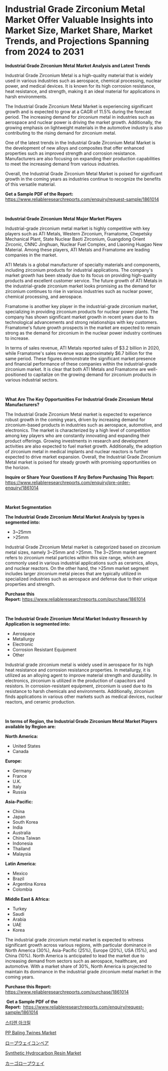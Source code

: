 <p><h1>Industrial Grade Zirconium Metal Market Offer Valuable Insights into Market Size, Market Share, Market Trends, and Projections Spanning from 2024 to 2031</h1></p><p><strong>Industrial Grade Zirconium Metal Market Analysis and Latest Trends</strong></p>
<p><p>Industrial Grade Zirconium Metal is a high-quality material that is widely used in various industries such as aerospace, chemical processing, nuclear power, and medical devices. It is known for its high corrosion resistance, heat resistance, and strength, making it an ideal material for applications in harsh environments.</p><p>The Industrial Grade Zirconium Metal Market is experiencing significant growth and is expected to grow at a CAGR of 11.5% during the forecast period. The increasing demand for zirconium metal in industries such as aerospace and nuclear power is driving the market growth. Additionally, the growing emphasis on lightweight materials in the automotive industry is also contributing to the rising demand for zirconium metal.</p><p>One of the latest trends in the Industrial Grade Zirconium Metal Market is the development of new alloys and composites that offer enhanced properties such as improved strength and corrosion resistance. Manufacturers are also focusing on expanding their production capabilities to meet the increasing demand from various industries.</p><p>Overall, the Industrial Grade Zirconium Metal Market is poised for significant growth in the coming years as industries continue to recognize the benefits of this versatile material.</p></p>
<p><strong>Get a Sample PDF of the Report:&nbsp;</strong> <a href="https://www.reliableresearchreports.com/enquiry/request-sample/1861014">https://www.reliableresearchreports.com/enquiry/request-sample/1861014</a></p>
<p>&nbsp;</p>
<p><strong>Industrial Grade Zirconium Metal Major Market Players</strong></p>
<p><p>Industrial-grade zirconium metal market is highly competitive with key players such as ATI Metals, Western Zirconium, Framatome, Chepetsky Mechanical Plant, State Nuclear Baoti Zirconium, Guangdong Orient Zirconic, CNNC Jinghuan, Nuclear Fuel Complex, and Liaoning Huagao New Material. Among these players, ATI Metals and Framatome are leading companies in the market.</p><p>ATI Metals is a global manufacturer of specialty materials and components, including zirconium products for industrial applications. The company's market growth has been steady due to its focus on providing high-quality products and excellent customer service. The future growth of ATI Metals in the industrial-grade zirconium market looks promising as the demand for zirconium continues to rise in various industries such as nuclear power, chemical processing, and aerospace.</p><p>Framatome is another key player in the industrial-grade zirconium market, specializing in providing zirconium products for nuclear power plants. The company has shown significant market growth in recent years due to its technological advancements and strong relationships with key customers. Framatome's future growth prospects in the market are expected to remain strong as the demand for zirconium in the nuclear power industry continues to increase.</p><p>In terms of sales revenue, ATI Metals reported sales of $3.2 billion in 2020, while Framatome's sales revenue was approximately $6.7 billion for the same period. These figures demonstrate the significant market presence and financial performance of these companies within the industrial-grade zirconium market. It is clear that both ATI Metals and Framatome are well-positioned to capitalize on the growing demand for zirconium products in various industrial sectors.</p></p>
<p>&nbsp;</p>
<p><strong>What Are The Key Opportunities For Industrial Grade Zirconium Metal Manufacturers?</strong></p>
<p><p>The Industrial Grade Zirconium Metal market is expected to experience robust growth in the coming years, driven by increasing demand for zirconium-based products in industries such as aerospace, automotive, and electronics. The market is characterized by a high level of competition among key players who are constantly innovating and expanding their product offerings. Growing investments in research and development activities are also expected to fuel market growth. Additionally, the adoption of zirconium metal in medical implants and nuclear reactors is further expected to drive market expansion. Overall, the Industrial Grade Zirconium Metal market is poised for steady growth with promising opportunities on the horizon.</p></p>
<p><strong>Inquire or Share Your Questions If Any Before Purchasing This Report:</strong> <a href="https://www.reliableresearchreports.com/enquiry/pre-order-enquiry/1861014">https://www.reliableresearchreports.com/enquiry/pre-order-enquiry/1861014</a></p>
<p>&nbsp;</p>
<p><strong>Market Segmentation</strong></p>
<p><strong>The Industrial Grade Zirconium Metal Market Analysis by types is segmented into:</strong></p>
<p><ul><li>3~25mm</li><li>>25mm</li></ul></p>
<p><p>Industrial Grade Zirconium Metal market is categorized based on zirconium metal sizes, namely 3~25mm and >25mm. The 3~25mm market segment refers to zirconium metal particles within this size range, which are commonly used in various industrial applications such as ceramics, alloys, and nuclear reactors. On the other hand, the >25mm market segment includes larger zirconium metal pieces that are typically utilized in specialized industries such as aerospace and defense due to their unique properties and strength.</p></p>
<p><strong>Purchase this Report:&nbsp;</strong><a href="https://www.reliableresearchreports.com/purchase/1861014">https://www.reliableresearchreports.com/purchase/1861014</a></p>
<p>&nbsp;</p>
<p><strong>The Industrial Grade Zirconium Metal Market Industry Research by Application is segmented into:</strong></p>
<p><ul><li>Aerospace</li><li>Metallurgy</li><li>Electronic</li><li>Corrosion Resistant Equipment</li><li>Other</li></ul></p>
<p><p>Industrial grade zirconium metal is widely used in aerospace for its high heat resistance and corrosion resistance properties. In metallurgy, it is utilized as an alloying agent to improve material strength and durability. In electronics, zirconium is utilized in the production of capacitors and resistors. In corrosion-resistant equipment, zirconium is used due to its resistance to harsh chemicals and environments. Additionally, zirconium finds applications in various other markets such as medical devices, nuclear reactors, and ceramic production.</p></p>
<p>&nbsp;</p>
<p><strong>In terms of Region, the Industrial Grade Zirconium Metal Market Players available by Region are:</strong></p>
<p>
    <p> <strong> North America: </strong>
        <ul>
            <li>United States</li>
            <li>Canada</li>
        </ul>
        </p> 
    <p> <strong> Europe: </strong>
        <ul>
            <li>Germany</li>
            <li>France</li>
            <li>U.K.</li>
            <li>Italy</li>
            <li>Russia</li>
        </ul>
        </p> 
    <p> <strong> Asia-Pacific: </strong>
        <ul>
            <li>China</li>
            <li>Japan</li>
            <li>South Korea</li>
            <li>India</li>
            <li>Australia</li>
            <li>China Taiwan</li>
            <li>Indonesia</li>
            <li>Thailand</li>
            <li>Malaysia</li>
        </ul>
        </p> 
    <p> <strong> Latin America: </strong>
        <ul>
            <li>Mexico</li>
            <li>Brazil</li>
            <li>Argentina Korea</li>
            <li>Colombia</li>
        </ul>
        </p> 
    <p> <strong> Middle East & Africa: </strong>
        <ul>
            <li>Turkey</li>
            <li>Saudi</li>
            <li>Arabia</li>
            <li>UAE</li>
            <li>Korea</li>
        </ul>
    </p>
    </p>
<p><p>The industrial grade zirconium metal market is expected to witness significant growth across various regions, with particular dominance in North America (30%), Asia-Pacific (25%), Europe (20%), USA (15%), and China (10%). North America is anticipated to lead the market due to increasing demand from sectors such as aerospace, healthcare, and automotive. With a market share of 30%, North America is projected to maintain its dominance in the industrial grade zirconium metal market in the coming years.</p></p>
<p><strong>Purchase this Report: </strong><a href="https://www.reliableresearchreports.com/purchase/1861014">https://www.reliableresearchreports.com/purchase/1861014</a></p>
<p>&nbsp;<strong>Get a Sample PDF of the Report:&nbsp;&nbsp;</strong><a href="https://www.reliableresearchreports.com/enquiry/request-sample/1861014">https://www.reliableresearchreports.com/enquiry/request-sample/1861014</a></p>
<p><strong></strong></p>
<p><p><a href="https://medium.com/@frankfurter67567/%EC%8A%A4%ED%8B%B0%EB%A0%8C-%EC%95%84%ED%81%AC%EB%A6%B4-%EC%8B%9C%EC%9E%A5-2031%EB%85%84%EA%B9%8C%EC%A7%80%EC%9D%98-%ED%8A%B8%EB%A0%8C%EB%93%9C-%EC%98%88%EC%B8%A1-%EB%B0%8F-%EA%B2%BD%EC%9F%81-%EB%B6%84%EC%84%9D-5bc30dbaa977">스티렌 아크릴</a></p><p><a href="https://github.com/mauripalmi/Market-Research-Report-List-2/blob/main/pp-baling-twines-market.md">PP Baling Twines Market</a></p><p><a href="https://medium.com/@pedrogers56456/%E3%83%AD%E3%83%BC%E3%83%97%E3%82%A6%E3%82%A7%E3%82%A4%E3%82%B3%E3%83%B3%E3%83%99%E3%82%A2%E3%83%BC%E3%83%9E%E3%83%BC%E3%82%B1%E3%83%83%E3%83%88%E3%81%AE%E3%83%88%E3%83%AC%E3%83%B3%E3%83%89%E3%81%A8%E5%B8%82%E5%A0%B4%E5%88%86%E6%9E%90%E3%81%AF-2024%E5%B9%B4%E3%81%8B%E3%82%892031%E5%B9%B4%E3%81%BE%E3%81%A7%E3%81%AE%E6%9C%9F%E9%96%93%E3%81%AB%E4%BA%88%E6%B8%AC%E3%81%95%E3%82%8C%E3%81%A6%E3%81%84%E3%81%BE%E3%81%99-0c9c26f46704">ロープウェイコンベア</a></p><p><a href="https://github.com/nicoletavirag/Market-Research-Report-List-2/blob/main/synthetic-hydrocarbon-resin-market.md">Synthetic Hydrocarbon Resin Market</a></p><p><a href="https://medium.com/@pedrogers56456/%E8%B2%A8%E7%89%A9%E7%B4%A2%E9%81%93%E5%B8%82%E5%A0%B4%E5%88%86%E6%9E%90-%E5%85%B6cagr-%E5%B8%82%E5%A0%B4%E5%88%86%E5%89%B2%E5%92%8C%E5%85%A8%E7%90%83%E8%A1%8C%E6%A5%AD%E6%A6%82%E6%B3%81-98ff9f99612e">カーゴロープウェイ</a></p></p>